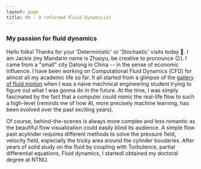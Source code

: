 ```yaml
---
layout: page
title: Me - A reformed Fluid Dynamicist
---
```


### My passion for fluid dynamics

Hello folks! Thanks for your 'Deterministic' or 'Stochastic' visits today 🚀. I am Jackie (my Mandarin name is Zhaoyu, be creative to pronounce 😉). I came from a "small" city Datong in China -- in the sense of economic influence. I have been working on Computational Fluid Dynamics (CFD) for almost all my academic life so far. It all started from a glimpse of the [gallery of fluid motion](https://gfm.aps.org/) when I was a naive mechnical engineering student trying to figure out what I was gonna do in the future. At the time, I was simply fascinated by the fact that a computer could mimic the real-life flow to such a high-level (reminds me of how AI, more precisely machine learning, has been evolved over the past exciting years). 

Of course, behind-the-scenes is always more complex and less romantic as the beaufiful flow visualization could easily blind its audience. A simple flow past acylinder requires different methods to solve the pressure field, velocity field, especially the tricky area around the cylinder boudaries. After years of solid study on the fluid  by coupling with Turbulence, partial differential equations, Fluid dynamics, I startedI obtained my doctoral degree at NTNU. 



